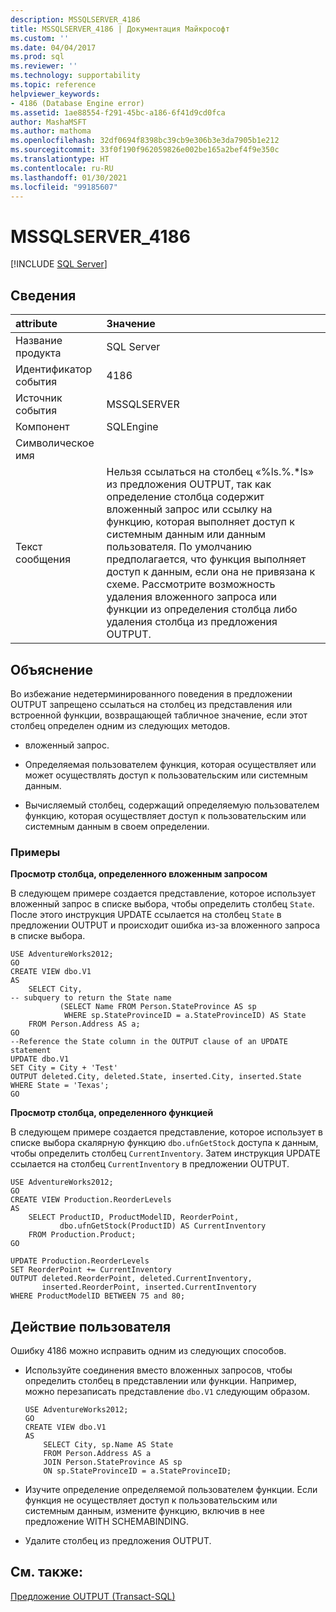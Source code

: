 ```yaml
---
description: MSSQLSERVER_4186
title: MSSQLSERVER_4186 | Документация Майкрософт
ms.custom: ''
ms.date: 04/04/2017
ms.prod: sql
ms.reviewer: ''
ms.technology: supportability
ms.topic: reference
helpviewer_keywords:
- 4186 (Database Engine error)
ms.assetid: 1ae88554-f291-45bc-a186-6f41d9cd0fca
author: MashaMSFT
ms.author: mathoma
ms.openlocfilehash: 32df0694f8398bc39cb9e306b3e3da7905b1e212
ms.sourcegitcommit: 33f0f190f962059826e002be165a2bef4f9e350c
ms.translationtype: HT
ms.contentlocale: ru-RU
ms.lasthandoff: 01/30/2021
ms.locfileid: "99185607"
---
```

# <a name="mssqlserver_4186"></a>MSSQLSERVER_4186
 [!INCLUDE [SQL Server](../../includes/applies-to-version/sqlserver.md)]
  
## <a name="details"></a>Сведения  
  
| attribute | Значение |  
| :-------- | :---- |  
|Название продукта|SQL Server|  
|Идентификатор события|4186|  
|Источник события|MSSQLSERVER|  
|Компонент|SQLEngine|  
|Символическое имя||  
|Текст сообщения|Нельзя ссылаться на столбец «%ls.%.*ls» из предложения OUTPUT, так как определение столбца содержит вложенный запрос или ссылку на функцию, которая выполняет доступ к системным данным или данным пользователя. По умолчанию предполагается, что функция выполняет доступ к данным, если она не привязана к схеме. Рассмотрите возможность удаления вложенного запроса или функции из определения столбца либо удаления столбца из предложения OUTPUT.|  
  
## <a name="explanation"></a>Объяснение  
Во избежание недетерминированного поведения в предложении OUTPUT запрещено ссылаться на столбец из представления или встроенной функции, возвращающей табличное значение, если этот столбец определен одним из следующих методов.  
  
-   вложенный запрос.  
  
-   Определяемая пользователем функция, которая осуществляет или может осуществлять доступ к пользовательским или системным данным.  
  
-   Вычисляемый столбец, содержащий определяемую пользователем функцию, которая осуществляет доступ к пользовательским или системным данным в своем определении.  
  
### <a name="examples"></a>Примеры  
**Просмотр столбца, определенного вложенным запросом**  
  
В следующем примере создается представление, которое использует вложенный запрос в списке выбора, чтобы определить столбец `State`. После этого инструкция UPDATE ссылается на столбец `State` в предложении OUTPUT и происходит ошибка из-за вложенного запроса в списке выбора.  
  
```  
USE AdventureWorks2012;  
GO  
CREATE VIEW dbo.V1  
AS  
    SELECT City,  
-- subquery to return the State name  
           (SELECT Name FROM Person.StateProvince AS sp   
            WHERE sp.StateProvinceID = a.StateProvinceID) AS State  
    FROM Person.Address AS a;  
GO  
--Reference the State column in the OUTPUT clause of an UPDATE statement  
UPDATE dbo.V1   
SET City = City + 'Test'   
OUTPUT deleted.City, deleted.State, inserted.City, inserted.State  
WHERE State = 'Texas';  
GO  
```  
  
**Просмотр столбца, определенного функцией**  
  
В следующем примере создается представление, которое использует в списке выбора скалярную функцию `dbo.ufnGetStock` доступа к данным, чтобы определить столбец `CurrentInventory`. Затем инструкция UPDATE ссылается на столбец `CurrentInventory` в предложении OUTPUT.  
  
```  
USE AdventureWorks2012;  
GO  
CREATE VIEW Production.ReorderLevels  
AS  
    SELECT ProductID, ProductModelID, ReorderPoint,  
           dbo.ufnGetStock(ProductID) AS CurrentInventory  
    FROM Production.Product;  
GO  
  
UPDATE Production.ReorderLevels  
SET ReorderPoint += CurrentInventory  
OUTPUT deleted.ReorderPoint, deleted.CurrentInventory,  
       inserted.ReorderPoint, inserted.CurrentInventory  
WHERE ProductModelID BETWEEN 75 and 80;  
```  
  
## <a name="user-action"></a>Действие пользователя  
Ошибку 4186 можно исправить одним из следующих способов.  
  
-   Используйте соединения вместо вложенных запросов, чтобы определить столбец в представлении или функции. Например, можно перезаписать представление `dbo.V1` следующим образом.  
  
    ```  
    USE AdventureWorks2012;  
    GO  
    CREATE VIEW dbo.V1  
    AS  
        SELECT City, sp.Name AS State  
        FROM Person.Address AS a   
        JOIN Person.StateProvince AS sp   
        ON sp.StateProvinceID = a.StateProvinceID;  
    ```  
  
-   Изучите определение определяемой пользователем функции. Если функция не осуществляет доступ к пользовательским или системным данным, измените функцию, включив в нее предложение WITH SCHEMABINDING.  
  
-   Удалите столбец из предложения OUTPUT.  
  
## <a name="see-also"></a>См. также:  
[Предложение OUTPUT (Transact-SQL)](~/t-sql/queries/output-clause-transact-sql.md)  
  
